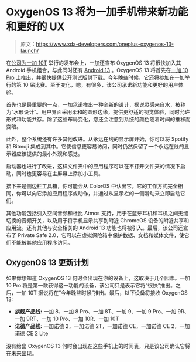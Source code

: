 # OxygenOS 13 将为一加手机带来新功能和更好的 UX

> 原文：<https://www.xda-developers.com/oneplus-oxygenos-13-launch/>

在[公司为一加 10T](https://www.xda-developers.com/oneplus-10t-launch/) 举行的发布会上，一加还宣布 OxygenOS 13 将很快加入其 Android 手机组合，与此同时还有 [Android 13](https://www.xda-developers.com/android-13) 。OxygenOS 13 将首先在[一加 10 Pro](https://www.xda-developers.com/oneplus-10-pro-review/) 上推出，并很快提供公开测试版供下载。今年晚些时候，它还将参加在一加举行的第 10 届比赛。至于变化，嗯，有很多，该公司承诺新功能和更好的用户体验。

首先也是最重要的一点，一加承诺推出一种全新的设计，据说灵感来自水，被称为“水形设计”。用户界面采用柔和的圆形边缘，提供更舒适的视觉体验，同时允许形式和功能共存。除了这些布局变化，您还会注意到系统的颜色随着时间的推移而变暗。

此外，整个系统还有许多其他改进。从永远在线的显示屏开始，你可以将 Spotify 和 Bitmoji 集成到其中。它使信息更容易访问，同时仍然保留了一个永远在线的显示器应该提供的最小外观和感觉。

启动器也进行了改进，这样文件夹中的应用程序可以在不打开文件夹的情况下启动，同时也更容易在主屏幕上添加小工具。

接下来是侧边栏工具箱，你可能会从 ColorOS 中认出它。它的工作方式完全相同，你可以向它添加应用程序或动作，并通过从显示栏的一侧滑动来立即启动它们。

其他功能包括引入空间音频和杜比 Atmos 支持，用于在蓝牙耳机和耳机之间无缝切换的音频开关，以及用于将手机显示共享到附近 ChromeOS 设备的附近共享和应用流。还有其他与安全相关的 Android 13 功能也将被引入。最后，该公司还宣布了 Private Safe 2.0，它可以在虚拟保险箱中保护数据、文档和媒体文件，使它们不能被其他应用程序访问。

## OxygenOS 13 更新计划

如果你想知道 OxygenOS 13 何时会出现在你的设备上，这取决于几个因素。一加 10 Pro 将是第一款获得这一功能的设备，该公司只是表示它将“很快”推出。之后，一加 10T 据说将在“今年晚些时候”推出。最后，以下设备将接收 OxygenOS 13:

*   **旗舰产品线:** 一加 8、一加 8 Pro、一加 8T、一加 9、一加 9 Pro、一加 9R、一加 9RT、一加 10 Pro、一加 10R、一加 10T
*   **诺德产品线:** 一加诺德 2，一加诺德 2T，一加诺德 CE，一加诺德 CE 2，一加诺德 CE 2 Lite

没有给出 OxygenOS 13 何时会出现在这些手机上的时间表，只是该公司确认它将在未来出现。